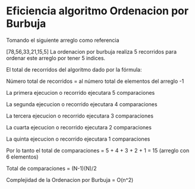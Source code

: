 # Eficiencia algoritmo Ordenacion por Burbuja

Tomando el siguiente arreglo como referencia

[78,56,33,21,15,5] La ordenacion por burbuja realiza 5 recorridos para ordenar este arreglo por tener 5 indices.

El total de recorridos del algoritmo dado por la fórmula:

Número total de recorridos = al número total de elementos del arreglo -1

La primera ejecucion o recorrido ejecutara 5 comparaciones

La segunda ejecucion o recorrido ejecutara 4 comparaciones

La tercera ejecucion o recorrido ejecutara 3 comparaciones

La cuarta ejecucion o recorrido ejecutara 2 comparaciones

La quinta ejecucion o recorrido ejecutara 1 comparaciones

Por lo tanto el total de comparaciones = 5 + 4 + 3 + 2 + 1 = 15 (arreglo con 6 elementos)

Total de comparaciones = (N-1)(N)/2

Complejidad de la Ordenacion por Burbuja = O(n^2)
